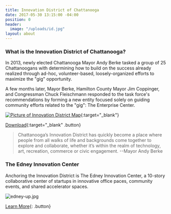```yaml
---
title: Innovation District of Chattanooga
date: 2017-05-30 13:15:00 -04:00
position: 0
header:
  image: "/uploads/id.jpg"
layout: about
---
```


### What is the Innovation District of Chattanooga?

In 2013, newly elected Chattanooga Mayor Andy Berke tasked a group of 25 Chattanoogans with determining how to build on the success already realized through ad-hoc, volunteer-based, loosely-organized efforts to maximize the "gig" opportunity.

A few months later, Mayor Berke, Hamilton County Mayor Jim Coppinger, and Congressman Chuck Fleischmann responded to the task force's recommendations by forming a new entity focused solely on guiding community efforts related to the "gig": The Enterprise Center.

[![Picture of Innovation District Map](/uploads/id-map.jpg)](/uploads/id-map.pdf){:target="_blank"}

[Download](/uploads/id-map.pdf){:target="_blank" .button}

> Chattanooga’s Innovation District has quickly become a place where people from all walks of life and backgrounds come together to explore and collaborate, whether it’s within the realm of technology, art, recreation, commerce or civic engagement. --Mayor Andy Berke  

### The Edney Innovation Center
Anchoring the Innovation District is The Edney Innovation Center, a 10-story collaborative center of startups in innovative office paces, community events, and shared accelerator spaces.

![edney-up.jpg](/uploads/edney-up.jpg)

[Learn More](/resources/studies-and-reports){: .button}
